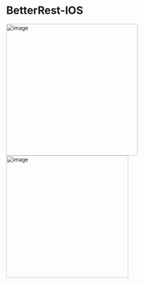 # BetterRest-IOS

<img width="350" alt="image" src="https://github.com/user-attachments/assets/0234bcda-5abb-4905-a9e9-ea2fdc27b542">
<img width="325" alt="image" src="https://github.com/user-attachments/assets/9cd10432-a944-44f1-99fb-d50f32ef5293">

